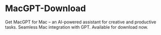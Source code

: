 # MacGPT-Download
Get MacGPT for Mac – an AI-powered assistant for creative and productive tasks. Seamless Mac integration with GPT. Available for download now.
